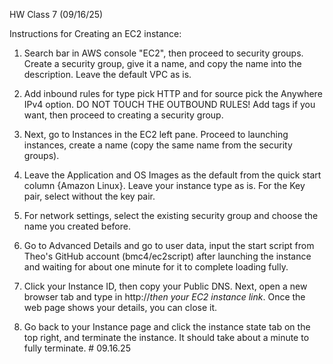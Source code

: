 HW Class 7 (09/16/25)

Instructions for Creating an EC2 instance:

1. Search bar in AWS console "EC2", then proceed to security groups. Create a security group, give it a name, and copy the name into the description. Leave the default VPC as is.

2. Add inbound rules for type pick HTTP and for source pick the Anywhere IPv4 option. DO NOT TOUCH THE OUTBOUND RULES! Add tags if you want, then proceed to creating a security group. 		

3. Next, go to Instances in the EC2 left pane. Proceed to launching instances, create a name (copy the same name from the security groups).

4. Leave the Application and OS Images as the default from the quick start column {Amazon Linux}. Leave your instance type as is. For the Key pair, select without the key pair. 	

5. For network settings, select the existing security group and choose the name you created before.	

6. Go to Advanced Details and go to user data, input the start script from Theo's GitHub account (bmc4/ec2script) after launching the instance and waiting for about one minute for it to complete loading fully. 	

7. Click your Instance ID, then copy your Public DNS. Next, open a new browser tab and type in http://*then your EC2 instance link*. Once the web page shows your details, you can close it.

8. Go back to your Instance page and click the instance state tab on the top right, and terminate the instance. It should take about a minute to fully terminate. 	# 09.16.25
